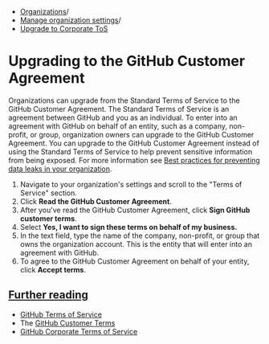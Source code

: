   * [Organizations](https://docs.github.com/en/organizations "Organizations")/
  * [Manage organization settings](https://docs.github.com/en/organizations/managing-organization-settings "Manage organization settings")/
  * [Upgrade to Corporate ToS](https://docs.github.com/en/organizations/managing-organization-settings/upgrading-to-the-github-customer-agreement "Upgrade to Corporate ToS")


# Upgrading to the GitHub Customer Agreement
Organizations can upgrade from the Standard Terms of Service to the GitHub Customer Agreement.
The Standard Terms of Service is an agreement between GitHub and you as an individual. To enter into an agreement with GitHub on behalf of an entity, such as a company, non-profit, or group, organization owners can upgrade to the GitHub Customer Agreement.
You can upgrade to the GitHub Customer Agreement instead of using the Standard Terms of Service to help prevent sensitive information from being exposed. For more information see [Best practices for preventing data leaks in your organization](https://docs.github.com/en/code-security/getting-started/best-practices-for-preventing-data-leaks-in-your-organization).
  1. Navigate to your organization's settings and scroll to the "Terms of Service" section.
  2. Click **Read the GitHub Customer Agreement**.
  3. After you've read the GitHub Customer Agreement, click **Sign GitHub customer terms**.
  4. Select **Yes, I want to sign these terms on behalf of my business.**
  5. In the text field, type the name of the company, non-profit, or group that owns the organization account. This is the entity that will enter into an agreement with GitHub.
  6. To agree to the GitHub Customer Agreement on behalf of your entity, click **Accept terms**.


## [Further reading](https://docs.github.com/en/organizations/managing-organization-settings/upgrading-to-the-github-customer-agreement#further-reading)
  * [GitHub Terms of Service](https://docs.github.com/en/site-policy/github-terms/github-terms-of-service)
  * The [GitHub Customer Terms](https://github.com/customer-terms)
  * [GitHub Corporate Terms of Service](https://docs.github.com/en/site-policy/github-terms/github-corporate-terms-of-service)


